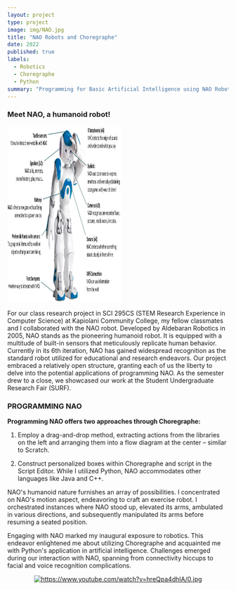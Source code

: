 ```yaml
---
layout: project
type: project
image: img/NAO.jpg
title: "NAO Robots and Choregraphe"
date: 2022
published: true
labels:
  - Robotics
  - Choregraphe
  - Python
summary: "Programming for Basic Artificial Intelligence using NAO Robots and Choregraphe"
---
```


### Meet NAO, a humanoid robot!
<img class="img-fluid" src="../img/1n.jpg" height="400" width="260">

For our class research project in SCI 295CS (STEM Research Experience in Computer Science) at Kapiolani Community College, my fellow classmates and I collaborated with the NAO robot. Developed by Aldebaran Robotics in 2005, NAO stands as the pioneering humanoid robot. It is equipped with a multitude of built-in sensors that meticulously replicate human behavior. Currently in its 6th iteration, NAO has gained widespread recognition as the standard robot utilized for educational and research endeavors. Our project embraced a relatively open structure, granting each of us the liberty to delve into the potential applications of programming NAO. As the semester drew to a close, we showcased our work at the Student Undergraduate Research Fair (SURF).

### PROGRAMMING NAO
**Programming NAO offers two approaches through Choregraphe:**

1. Employ a drag-and-drop method, extracting actions from the libraries on the left and arranging them into a flow diagram at the center – similar to Scratch.

2. Construct personalized boxes within Choregraphe and script in the Script Editor. While I utilized Python, NAO accommodates other languages like Java and C++.

NAO's humanoid nature furnishes an array of possibilities. I concentrated on NAO's motion aspect, endeavoring to craft an exercise robot. I orchestrated instances where NAO stood up, elevated its arms, ambulated in various directions, and subsequently manipulated its arms before resuming a seated position.

Engaging with NAO marked my inaugural exposure to robotics. This endeavor enlightened me about utilizing Choregraphe and acquainted me with Python's application in artificial intelligence. Challenges emerged during our interaction with NAO, spanning from connectivity hiccups to facial and voice recognition complications.

<div align="center">
  <a href = "https://www.youtube.com/watch?v=hreQpa4dhlA"><img alt="https://www.youtube.com/watch?v=hreQpa4dhlA/0.jpg" alt="SURF 22 | Programming for Basic Artificial Intelligence using NAO Robots and Choregraphe"></a>
</div>


